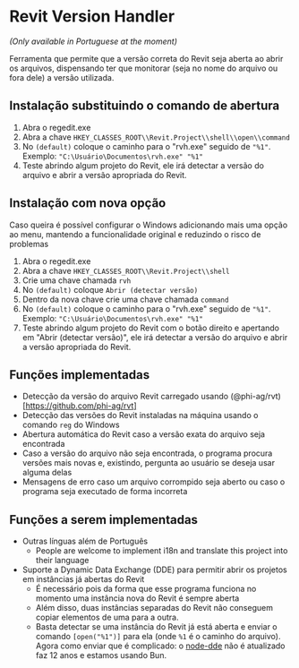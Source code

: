 # Revit Version Handler

*(Only available in Portuguese at the moment)*

Ferramenta que permite que a versão correta do Revit seja aberta ao abrir os arquivos, dispensando ter que monitorar (seja no nome do arquivo ou fora dele) a versão utilizada.

## Instalação substituindo o comando de abertura

1. Abra o regedit.exe
2. Abra a chave `HKEY_CLASSES_ROOT\\Revit.Project\\shell\\open\\command`
3. No `(default)` coloque o caminho para o "rvh.exe" seguido de `"%1"`. Exemplo: `"C:\Usuário\Documentos\rvh.exe" "%1"`
4. Teste abrindo algum projeto do Revit, ele irá detectar a versão do arquivo e abrir a versão apropriada do Revit.

## Instalação com nova opção

Caso queira é possível configurar o Windows adicionando mais uma opção ao menu, mantendo a funcionalidade original e reduzindo o risco de problemas

1. Abra o regedit.exe
2. Abra a chave `HKEY_CLASSES_ROOT\\Revit.Project\\shell`
3. Crie uma chave chamada `rvh`
4. No `(default)` coloque `Abrir (detectar versão)`
5. Dentro da nova chave crie uma chave chamada `command`
6. No `(default)` coloque o caminho para o "rvh.exe" seguido de `"%1"`. Exemplo: `"C:\Usuário\Documentos\rvh.exe" "%1"`
7. Teste abrindo algum projeto do Revit com o botão direito e apertando em "Abrir (detectar versão)", ele irá detectar a versão do arquivo e abrir a versão apropriada do Revit.

## Funções implementadas

- Detecção da versão do arquivo Revit carregado usando (@phi-ag/rvt)[https://github.com/phi-ag/rvt]
- Detecção das versões do Revit instaladas na máquina usando o comando `reg` do Windows
- Abertura automática do Revit caso a versão exata do arquivo seja encontrada
- Caso a versão do arquivo não seja encontrada, o programa procura versões mais novas e, existindo, pergunta ao usuário se deseja usar alguma delas
- Mensagens de erro caso um arquivo corrompido seja aberto ou caso o programa seja executado de forma incorreta

## Funções a serem implementadas

- Outras línguas além de Português
  - People are welcome to implement i18n and translate this project into their language
- Suporte a Dynamic Data Exchange (DDE) para permitir abrir os projetos em instâncias já abertas do Revit
    - É necessário pois da forma que esse programa funciona no momento uma instância nova do Revit é sempre aberta
    - Além disso, duas instâncias separadas do Revit não conseguem copiar elementos de uma para a outra.
    - Basta detectar se uma instância do Revit já está aberta e enviar o comando `[open("%1")]` para ela (onde `%1` é o caminho do arquivo). Agora como enviar que é complicado: o [node-dde](https://github.com/iblislin/node-dde) não é atualizado faz 12 anos e estamos usando Bun.
